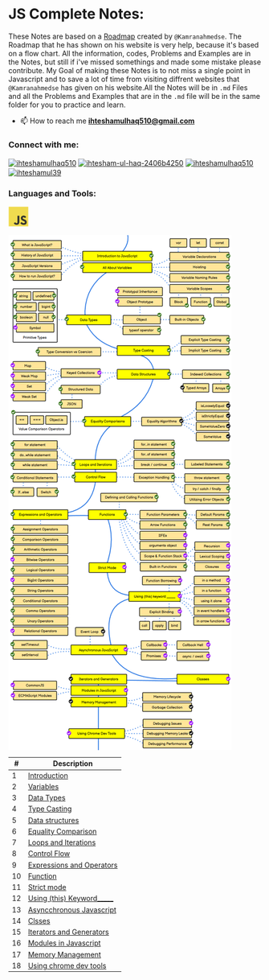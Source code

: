 # JS Complete Notes:
These Notes are based on a [Roadmap](https://roadmap.sh/javascript) created by `@Kamranahmedse`. The Roadmap that he has shown on his website is very help, because it's based on a flow chart. All the information, codes, Problems and Examples are in the Notes, but still if i've missed somethings and made some mistake please contribute. My Goal of making these Notes is to not miss a single point in Javascript and to save a lot of time from visiting diffrent websites that `@Kamranahmedse` has given on his website.All the Notes will be in `.md` Files and all the Problems and Examples that are in the `.md` file will be in the same folder for you to practice and learn.

- 📫 How to reach me **ihteshamulhaq510@gmail.com**

<h3 align="left">Connect with me:</h3>
<p align="left">
<a href="https://dev.to/ihteshamulhaq510" target="blank"><img align="center" src="https://raw.githubusercontent.com/rahuldkjain/github-profile-readme-generator/master/src/images/icons/Social/devto.svg" alt="ihteshamulhaq510" height="30" width="40" /></a>
<a href="https://linkedin.com/in/ihtesham-ul-haq-2406b4250" target="blank"><img align="center" src="https://raw.githubusercontent.com/rahuldkjain/github-profile-readme-generator/master/src/images/icons/Social/linked-in-alt.svg" alt="ihtesham-ul-haq-2406b4250" height="30" width="40" /></a>
<a href="https://stackoverflow.com/users/ihteshamulhaq510" target="blank"><img align="center" src="https://raw.githubusercontent.com/rahuldkjain/github-profile-readme-generator/master/src/images/icons/Social/stack-overflow.svg" alt="ihteshamulhaq510" height="30" width="40" /></a>
<a href="https://instagram.com/ihteshamul39" target="blank"><img align="center" src="https://raw.githubusercontent.com/rahuldkjain/github-profile-readme-generator/master/src/images/icons/Social/instagram.svg" alt="ihteshamul39" height="30" width="40" /></a>
</p>

<h3 align="left">Languages and Tools:</h3>
<p align="left"> <a href="https://developer.mozilla.org/en-US/docs/Web/JavaScript" target="_blank" rel="noreferrer"> <img src="https://raw.githubusercontent.com/devicons/devicon/master/icons/javascript/javascript-original.svg" alt="javascript" width="40" height="40"/> </a> </p>

<p><img align="center" src="./images/Roadmap.png"></p>

|    #    |            Description              |
|---------|-------------------------------------|
|    1    |                 [Introduction](./1_Introduction/Introduction.md#introduction-to-javascript)                    |
|    2    |                 [Variables](./2_Variables/Variables.md#variables)                    |
|    3    |                 [Data Types](./3_Data%20Types/Data%20Types.md)                    |
|    4    |                 [Type Casting](./4_Type%20Casting/Readme.md)                    |
|    5    |                 [Data structures](./5_Data%20Structures/Readme.md)                    |
|    6    |                 [Equality Comparison](./6_Equality%20Comparison/Readme.md)                    |
|    7    |                 [Loops and Iterations](./7_%20Loops%20and%20Iterations/Readme.md)                    |
|    8    |                 [Control Flow](./8_Control%20Flow/Readme.md)                    |
|    9    |                 [Expressions and Operators](./9_Expressions%20and%20Operators/Readme.md)                    |
|    10   |                 [Function](./10_Functions/Functions.md)                    |
|    11   |                 [Strict mode](./11_Strict%20Mode/Readme.md)                    |
|    12   |                 [Using (this) Keyword_____](./12_Using%20(this)%20keyword%20____/Readme.md)                    |
|    13   |                 [Asyncchronous Javascript](./13_Asynchronous%20JavaScript/Readme.md)                    |
|    14   |                 [Clsses](./14_Classes/Classes.md)                    |
|    15   |                 [Iterators and Generators](./15_Iterators%20and%20Generators/Readme.md)                    |
|    16   |                 [Modules in Javascript](./16_Modules%20in%20JavaScript/Readme.md)                    |
|    17   |                 [Memory Management](./17_Memory%20Management/Readme.md)                    |
|    18   |                 [Using chrome dev tools](./18_Using%20Chrome%20Dev%20Tools/Readme.md)                    |
